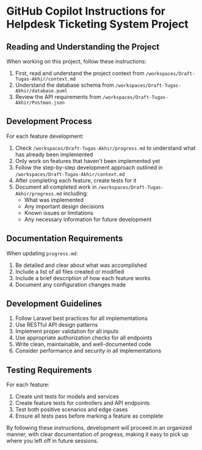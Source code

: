# GitHub Copilot Instructions for Helpdesk Ticketing System Project

## Reading and Understanding the Project

When working on this project, follow these instructions:

1. First, read and understand the project context from `/workspaces/Draft-Tugas-Akhir/context.md`
2. Understand the database schema from `/workspaces/Draft-Tugas-Akhir/database.puml`
3. Review the API requirements from `/workspaces/Draft-Tugas-Akhir/Postman.json`

## Development Process

For each feature development:

1. Check `/workspaces/Draft-Tugas-Akhir/progress.md` to understand what has already been implemented
2. Only work on features that haven't been implemented yet
3. Follow the step-by-step development approach outlined in `/workspaces/Draft-Tugas-Akhir/context.md`
4. After completing each feature, create tests for it
5. Document all completed work in `/workspaces/Draft-Tugas-Akhir/progress.md` including:
   - What was implemented
   - Any important design decisions
   - Known issues or limitations
   - Any necessary information for future development

## Documentation Requirements

When updating `progress.md`:

1. Be detailed and clear about what was accomplished
2. Include a list of all files created or modified
3. Include a brief description of how each feature works
4. Document any configuration changes made

## Development Guidelines

1. Follow Laravel best practices for all implementations
2. Use RESTful API design patterns
3. Implement proper validation for all inputs
4. Use appropriate authorization checks for all endpoints
5. Write clean, maintainable, and well-documented code
6. Consider performance and security in all implementations

## Testing Requirements

For each feature:

1. Create unit tests for models and services
2. Create feature tests for controllers and API endpoints
3. Test both positive scenarios and edge cases
4. Ensure all tests pass before marking a feature as complete

By following these instructions, development will proceed in an organized manner, with clear documentation of progress, making it easy to pick up where you left off in future sessions.
